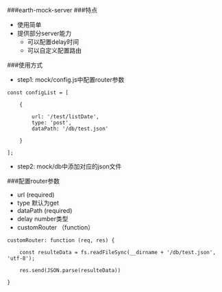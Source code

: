 ###earth-mock-server
###特点
* 使用简单
* 提供部分server能力
  * 可以配置delay时间
  * 可以自定义配置路由

###使用方式
* step1: mock/config.js中配置router参数
```
const configList = [

	{

		url: '/test/listDate',
		type: 'post',
		dataPath: '/db/test.json'

	}

];
```
* step2: mock/db中添加对应的json文件

###配置router参数
* url (required)
* type 默认为get
* dataPath (required)
* delay number类型
* customRouter （function）
```
customRouter: function (req, res) {
	
    const resulteData = fs.readFileSync(__dirname + '/db/test.json', 'utf-8');
    
    res.send(JSON.parse(resulteData))

}
```
